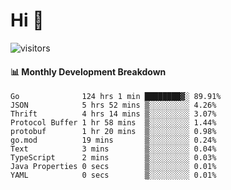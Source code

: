 # Hi 👋
 
![visitors](https://visitor-badge.glitch.me/badge?page_id=sorcererxw.sorcererx)

#### 📊 Monthly Development Breakdown

<!--START_SECTION:waka-->
```text
Go              124 hrs 1 min ████████▓░ 89.91%
JSON            5 hrs 52 mins ▒░░░░░░░░░ 4.26%
Thrift          4 hrs 14 mins ▒░░░░░░░░░ 3.07%
Protocol Buffer 1 hr 58 mins  ▒░░░░░░░░░ 1.44%
protobuf        1 hr 20 mins  ▒░░░░░░░░░ 0.98%
go.mod          19 mins       ▒░░░░░░░░░ 0.24%
Text            3 mins        ▒░░░░░░░░░ 0.04%
TypeScript      2 mins        ▒░░░░░░░░░ 0.03%
Java Properties 0 secs        ▒░░░░░░░░░ 0.01%
YAML            0 secs        ▒░░░░░░░░░ 0.01%
```
<!--END_SECTION:waka-->
